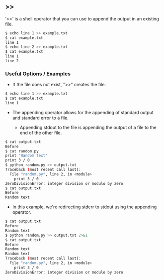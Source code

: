 ---
---

\>\>
-----

'>>' is a shell operator that you can use to append the output in an existing file.

~~~ bash
$ echo line 1 >> example.txt
$ cat example.txt
line 1
$ echo line 2 >> example.txt
$ cat example.txt
line 1
line 2
~~~

<!--more-->

### Useful Options / Examples

* If the file does not exist, ">>" creates the file.

~~~ bash
$ echo line 1 >> example.txt
$ cat example.txt
line 1
~~~

* The appending operator allows for the appending of standard output and standard error to a file.

  * Appending stdout to the file is appending the output of a file to the end of the other file.

~~~ bash
$ cat output.txt
Before
$ cat random.py
print "Random text"
print 3 / 0
$ python random.py >> output.txt
Traceback (most recent call last):
  File "random.py", line 2, in <module>
    print 3 / 0
ZeroDivisionError: integer division or modulo by zero
$ cat output.txt
Before
Random text
~~~

  * In this example, we're redirecting stderr to stdout using the appending operator.
 

~~~ bash
$ cat output.txt
Before
Random text
$ python random.py >> output.txt 2>&1
$ cat output.txt
Before
Random text
Random text
Traceback (most recent call last):
  File "random.py", line 2, in <module>
    print 3 / 0
ZeroDivisionError: integer division or modulo by zero
~~~

